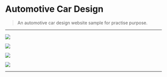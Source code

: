 # Automotive Car Design
> An automotive car design website sample for practise purpose.

***
[![](https://img.shields.io/badge/-CDN%20JS%20Libraries-0a0a0a.svg?style=flat&colorA=0a0a0a)](https://cdnjs.com/libraries/fontawesome-iconpicker)

[![](https://img.shields.io/badge/-Bentely%20Car-0a0a0a.svg?style=flat&colorA=0a0a0a)](https://www.bentleymotors.com/content/dam/bentley/Master/homepage%20carousel/1081_SP_Bentayga2Campaign_Hero06_v5a%20hpc%201920x1080%202.jpg.jpg/_jcr_content/renditions/original./1081_SP_Bentayga2Campaign_Hero06_v5a%20hpc%201920x1080%202.jpg.jpg)

[![](https://img.shields.io/badge/-Mercedes%20Nuer%20Cls%20-0a0a0a.svg?style=flat&colorA=0a0a0a)](https://www.daimler.com/bilder/produkte/pkw/mercedes-benz/neuer-cls/neuer-cls-4-w768xh384-cutout.jpg)

[![](https://img.shields.io/badge/-Mercedes%20Classe%20-0a0a0a.svg?style=flat&colorA=0a0a0a)](https://www.daimler.com/bilder/produkte/pkw/mercedes-benz/a-klasse/a-class-2018-2-w768xh384-cutout.jpg)
***
